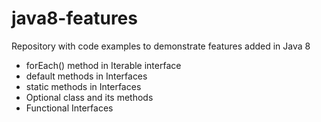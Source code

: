 # java8-features
Repository with code examples to demonstrate features added in Java 8

* forEach() method in Iterable interface
* default methods in Interfaces
* static methods in Interfaces
* Optional class and its methods
* Functional Interfaces